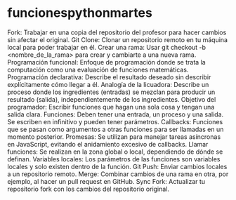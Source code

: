 # funcionespythonmartes
Fork: Trabajar en una copia del repositorio del profesor para hacer cambios sin afectar el original.
Git Clone: Clonar un repositorio remoto en tu máquina local para poder trabajar en él.
Crear una rama: Usar git checkout -b <nombre_de_la_rama> para crear y cambiarte a una nueva rama.
Programación funcional: Enfoque de programación donde se trata la computación como una evaluación de funciones matemáticas.
Programación declarativa: Describe el resultado deseado sin describir explícitamente cómo llegar a él.
Analogía de la licuadora: Describe un proceso donde los ingredientes (entradas) se mezclan para producir un resultado (salida), independientemente de los ingredientes.
Objetivo del programador: Escribir funciones que hagan una sola cosa y tengan una salida clara.
Funciones: Deben tener una entrada, un proceso y una salida. Se escriben en infinitivo y pueden tener parámetros.
Callbacks: Funciones que se pasan como argumentos a otras funciones para ser llamadas en un momento posterior.
Promesas: Se utilizan para manejar tareas asíncronas en JavaScript, evitando el anidamiento excesivo de callbacks.
Llamar funciones: Se realizan en la zona global o local, dependiendo de dónde se definan.
Variables locales: Los parámetros de las funciones son variables locales y solo existen dentro de la función.
Git Push: Enviar cambios locales a un repositorio remoto.
Merge: Combinar cambios de una rama en otra, por ejemplo, al hacer un pull request en GitHub.
Sync Fork: Actualizar tu repositorio fork con los cambios del repositorio original.
